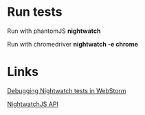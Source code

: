 Run tests
===
Run with phantomJS
    **nightwatch**
    
Run with chromedriver
	**nightwatch -e chrome**

Links
===
[Debugging Nightwatch tests in WebStorm](https://github.com/beatfactor/nightwatch/wiki/Debugging-Nightwatch-tests-in-WebStorm)

[NightwatchJS API](http://nightwatchjs.org/api)
